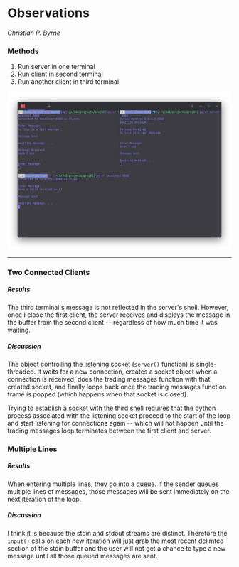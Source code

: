 
# Observations

*Christian P. Byrne*

### Methods

1. Run server in one terminal
2. Run client in second terminal
3. Run another client in third terminal

![Top 2 shells communicated, then bottom shell commands were issued.](./third-terminal.png)

---------

### Two Connected Clients

##### Results
The third terminal's message is not reflected in the server's shell. However, once I close the first client, the server receives and displays the message in the buffer from the second client -- regardless of how much time it was waiting. 

##### Discussion
The object controlling the listening socket (`server()` function) is single-threaded. It waits for a new connection, creates a socket object when a connection is received, does the trading messages function with that created socket, and finally loops back once the trading messages function frame is popped (which happens when that socket is closed). 

Trying to establish a socket with the third shell requires that the python process associated with the listening socket proceed to the start of the loop and start listening for connections again -- which will not happen until the trading messages loop terminates between the first client and server.

### Multiple Lines

##### Results
When entering multiple lines, they go into a queue. If the sender queues multiple lines of messages, those messages will be sent immediately on the next iteration of the loop. 

##### Discussion
I think it is because the stdin and stdout streams are distinct. Therefore the `input()` calls on each new iteration will just grab the most recent delimted section of the stdin buffer and the user will not get a chance to type a new message until all those queued messages are sent. 